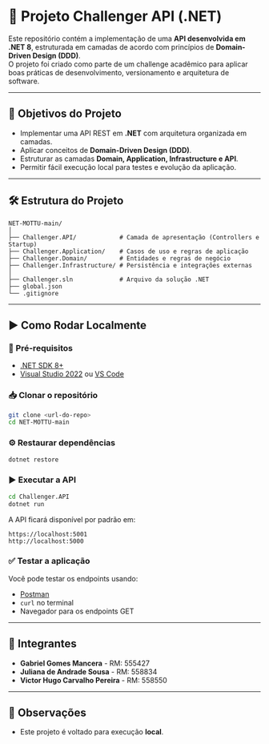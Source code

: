 # 🚀 Projeto Challenger API (.NET)

Este repositório contém a implementação de uma **API desenvolvida em .NET 8**, estruturada em camadas de acordo com princípios de **Domain-Driven Design (DDD)**.  
O projeto foi criado como parte de um challenge acadêmico para aplicar boas práticas de desenvolvimento, versionamento e arquitetura de software.

---

## 🎯 Objetivos do Projeto
- Implementar uma API REST em **.NET** com arquitetura organizada em camadas.
- Aplicar conceitos de **Domain-Driven Design (DDD)**.
- Estruturar as camadas **Domain, Application, Infrastructure e API**.
- Permitir fácil execução local para testes e evolução da aplicação.

---

## 🛠️ Estrutura do Projeto

```
NET-MOTTU-main/
│
├── Challenger.API/            # Camada de apresentação (Controllers e Startup)
├── Challenger.Application/    # Casos de uso e regras de aplicação
├── Challenger.Domain/         # Entidades e regras de negócio
├── Challenger.Infrastructure/ # Persistência e integrações externas
│
├── Challenger.sln             # Arquivo da solução .NET
├── global.json
└── .gitignore
```

---

## ▶️ Como Rodar Localmente

### 📌 Pré-requisitos
- [.NET SDK 8+](https://dotnet.microsoft.com/en-us/download)
- [Visual Studio 2022](https://visualstudio.microsoft.com/) ou [VS Code](https://code.visualstudio.com/)

### 📥 Clonar o repositório
```bash
git clone <url-do-repo>
cd NET-MOTTU-main
```

### ⚙️ Restaurar dependências
```bash
dotnet restore
```

### ▶️ Executar a API
```bash
cd Challenger.API
dotnet run
```

A API ficará disponível por padrão em:
```
https://localhost:5001
http://localhost:5000
```

### ✅ Testar a aplicação
Você pode testar os endpoints usando:
- [Postman](https://www.postman.com/)
- `curl` no terminal
- Navegador para os endpoints GET

---

## 👥 Integrantes

- **Gabriel Gomes Mancera** - RM: 555427  
- **Juliana de Andrade Sousa** - RM: 558834  
- **Victor Hugo Carvalho Pereira** - RM: 558550  

---

## 📌 Observações
- Este projeto é voltado para execução **local**.  
  
